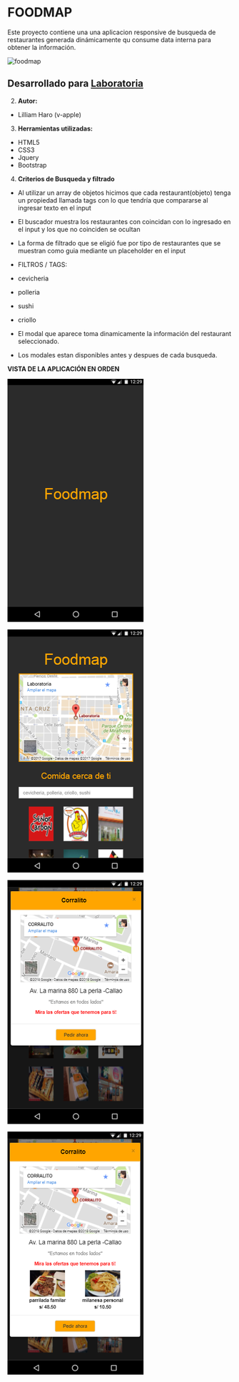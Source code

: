 # FOODMAP

Este proyecto contiene una una aplicacion responsive de busqueda de restaurantes generada dinámicamente  qu consume data interna para obtener la información.

![foodmap](https://user-images.githubusercontent.com/32288575/36438522-367323dc-1638-11e8-8da5-0ffd7b3ce65d.png)

## Desarrollado para [Laboratoria](http://laboratoria.la)

2. **Autor:**

  - Lilliam Haro (v-apple)

3. **Herramientas utilizadas:**

  - HTML5
  - CSS3
  - Jquery
  - Bootstrap

4. **Criterios de Busqueda y filtrado**

  - Al utilizar un array de objetos hicimos que cada restaurant(objeto) tenga un propiedad llamada tags con lo que tendría que compararse al ingresar texto en el input

  - El buscador muestra los restaurantes con coincidan con lo ingresado en el input y los que no coinciden se ocultan

  - La forma de filtrado que se eligió fue por tipo de restaurantes que se muestran como guia mediante un placeholder en el input

  * FILTROS / TAGS:
  - cevicheria
  - polleria
  - sushi
  - criollo

  - El modal que aparece toma dinamicamente la información del restaurant seleccionado.
  - Los modales estan disponibles antes y despues de cada busqueda.

**VISTA DE LA APLICACIÓN EN ORDEN**

![RECURSOS](assets/images/splash.png)

![RECURSOS](assets/images/principal.png)

![RECURSOS](assets/images/modal.png)

![RECURSOS](assets/images/ofertas.png)
